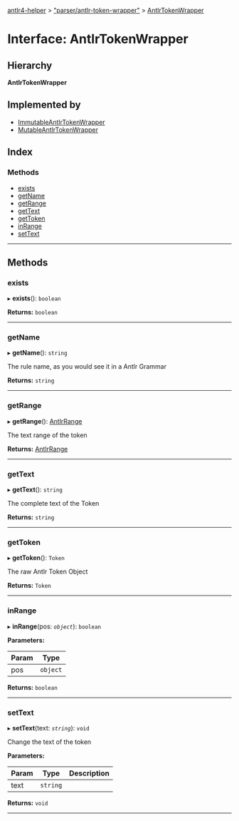 [antlr4-helper](../README.md) > ["parser/antlr-token-wrapper"](../modules/_parser_antlr_token_wrapper_.md) > [AntlrTokenWrapper](../interfaces/_parser_antlr_token_wrapper_.antlrtokenwrapper.md)

# Interface: AntlrTokenWrapper

## Hierarchy

**AntlrTokenWrapper**

## Implemented by

* [ImmutableAntlrTokenWrapper](../classes/_parser_immutable_antlr_token_wrapper_.immutableantlrtokenwrapper.md)
* [MutableAntlrTokenWrapper](../classes/_parser_mutable_antlr_token_wrapper_.mutableantlrtokenwrapper.md)

## Index

### Methods

* [exists](_parser_antlr_token_wrapper_.antlrtokenwrapper.md#exists)
* [getName](_parser_antlr_token_wrapper_.antlrtokenwrapper.md#getname)
* [getRange](_parser_antlr_token_wrapper_.antlrtokenwrapper.md#getrange)
* [getText](_parser_antlr_token_wrapper_.antlrtokenwrapper.md#gettext)
* [getToken](_parser_antlr_token_wrapper_.antlrtokenwrapper.md#gettoken)
* [inRange](_parser_antlr_token_wrapper_.antlrtokenwrapper.md#inrange)
* [setText](_parser_antlr_token_wrapper_.antlrtokenwrapper.md#settext)

---

## Methods

<a id="exists"></a>

###  exists

▸ **exists**(): `boolean`

**Returns:** `boolean`

___
<a id="getname"></a>

###  getName

▸ **getName**(): `string`

The rule name, as you would see it in a Antlr Grammar

**Returns:** `string`

___
<a id="getrange"></a>

###  getRange

▸ **getRange**(): [AntlrRange](../modules/_types_types_.md#antlrrange)

The text range of the token

**Returns:** [AntlrRange](../modules/_types_types_.md#antlrrange)

___
<a id="gettext"></a>

###  getText

▸ **getText**(): `string`

The complete text of the Token

**Returns:** `string`

___
<a id="gettoken"></a>

###  getToken

▸ **getToken**(): `Token`

The raw Antlr Token Object

**Returns:** `Token`

___
<a id="inrange"></a>

###  inRange

▸ **inRange**(pos: *`object`*): `boolean`

**Parameters:**

| Param | Type |
| ------ | ------ |
| pos | `object` |

**Returns:** `boolean`

___
<a id="settext"></a>

###  setText

▸ **setText**(text: *`string`*): `void`

Change the text of the token

**Parameters:**

| Param | Type | Description |
| ------ | ------ | ------ |
| text | `string` |   |

**Returns:** `void`

___

